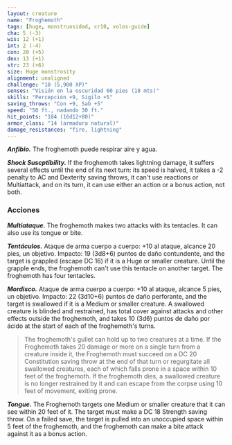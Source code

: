 ```yaml
---
layout: creature
name: "Froghemoth"
tags: [huge, monstruosidad, cr10, volos-guide]
cha: 5 (-3)
wis: 12 (+1)
int: 2 (-4)
con: 20 (+5)
dex: 13 (+1)
str: 23 (+6)
size: Huge monstrosity
alignment: unaligned
challenge: "10 (5,900 XP)"
senses: "Visión en la oscuridad 60 pies (18 mts)"
skills: "Percepción +9, Sigilo +5"
saving_throws: "Con +9, Sab +5"
speed: "50 ft., nadando 30 ft."
hit_points: "184 (16d12+80)"
armor_class: "14 (armadura natural)"
damage_resistances: "fire, lightning"
---
```


***Anfibio.*** The froghemoth puede respirar aire y agua.

***Shock Suscptibility.*** If the froghemoth takes lightning damage, it suffers several effects until the end of its next turn: its speed is halved, it takes a -2 penalty to AC and Dexterity saving throws, it can't use reactions or Multiattack, and on its turn, it can use either an action or a bonus action, not both.

### Acciones

***Multiataque.*** The froghemoth makes two attacks with its tentacles. It can also use its tongue or bite.

***Tentáculos.*** Ataque de arma cuerpo a cuerpo: +10 al ataque, alcance 20 pies, un objetivo. Impacto: 19 (3d8+6) puntos de daño contundente, and the target is grappled (escape DC 16) if it is a Huge or smaller creature. Until the grapple ends, the froghemoth can't use this tentacle on another target. The froghemoth has four tentacles.

***Mordisco.*** Ataque de arma cuerpo a cuerpo: +10 al ataque, alcance 5 pies, un objetivo. Impacto: 22 (3d10+6) puntos de daño perforante, and the target is swallowed if it is a Medium or smaller creature. A swallowed creature is blinded and restrained, has total cover against attacks and other effects outside the froghemoth, and takes 10 (3d6) puntos de daño por ácido at the start of each of the froghemoth's turns.

>The froghemoth's gullet can hold up to two creatures at a time. If the Froghemoth takes 20 damage or more on a single turn from a creature inside it, the Froghemoth must succeed on a DC 20 Constitution saving throw at the end of that turn or regurgitate all swallowed creatures, each of which falls prone in a space within 10 feet of the froghemoth. If the froghemoth dies, a swallowed creature is no longer restrained by it and can escape from the corpse using 10 feet of movement, exiting prone.

***Tongue.*** The Froghemoth targets one Medium or smaller creature that it can see within 20 feet of it. The target must make a DC 18 Strength saving throw. On a failed save, the target is pulled into an unoccupied space within 5 feet of the froghemoth, and the froghemoth can make a bite attack against it as a bonus action.